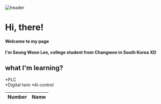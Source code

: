 ![header](https://capsule-render.vercel.app/api?type=slice&color=auto&height=300&section=header&text=Lee%20SeungWoon&fontSize=90)
# Hi, there!
#### Welcome to my page  
#### I'm Seung Woon Lee, college student from Changwon in South Korea XD
  
  
##  what I'm learning?
*PLC  
*Digital twin
*Ai control


| Number | Name |
| ------ | ------ |
